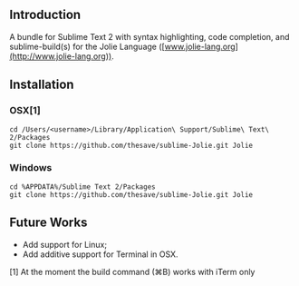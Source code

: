 ## Introduction

A bundle for Sublime Text 2 with syntax highlighting, code completion, and sublime-build(s) for the Jolie Language ([www.jolie-lang.org](http://www.jolie-lang.org)).

## Installation

### OSX[1]

	cd /Users/<username>/Library/Application\ Support/Sublime\ Text\ 2/Packages
	git clone https://github.com/thesave/sublime-Jolie.git Jolie

### Windows
	
	cd %APPDATA%/Sublime Text 2/Packages
	git clone https://github.com/thesave/sublime-Jolie.git Jolie

## Future Works

- Add support for Linux;
- Add additive support for Terminal in OSX.

[1] At the moment the build command (⌘B) works with iTerm only